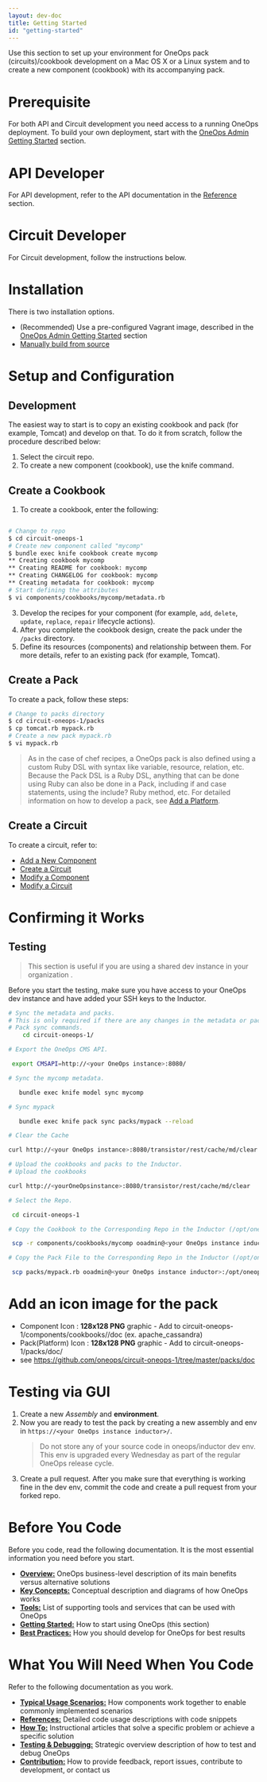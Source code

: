 ```yaml
---
layout: dev-doc
title: Getting Started
id: "getting-started"
---
```


Use this section to set up your environment for OneOps pack (circuits)/cookbook development on a Mac OS X or a Linux system and to create a new component (cookbook) with its accompanying pack.

# Prerequisite

For both API and Circuit development you need access to a running OneOps deployment. To build your own deployment, start with the <a href="/admin/getting-started/">OneOps Admin Getting Started</a> section.

# API Developer

For API development, refer to the API documentation in the <a href="/developer/references/#api-documentation">Reference</a> section.

# Circuit Developer

For Circuit development, follow the instructions below.

# Installation

There is two installation options.  

* (Recommended) Use a pre-configured Vagrant image, described in the <a href="/admin/getting-started/">OneOps Admin Getting Started</a> section
* <a href="/developer/howto/#manually-build-from-source">Manually build from source</a>

# Setup and Configuration

## Development

The easiest way to start is to copy an existing cookbook and pack (for example, Tomcat) and develop on that. To do it from scratch, follow the procedure described below:

1. Select the circuit repo.
2. To create a new component (cookbook), use the knife command.

## Create a Cookbook

1. To create a cookbook, enter the following:

~~~bash

# Change to repo
$ cd circuit-oneops-1
# Create new component called "mycomp"
$ bundle exec knife cookbook create mycomp
** Creating cookbook mycomp
** Creating README for cookbook: mycomp
** Creating CHANGELOG for cookbook: mycomp
** Creating metadata for cookbook: mycomp
# Start defining the attributes
$ vi components/cookbooks/mycomp/metadata.rb
~~~

3. Develop the recipes for your component (for example, `add`, `delete`, `update`, `replace`, `repair` lifecycle actions).
4. After you complete the cookbook design, create the pack under the `/packs` directory.
5. Define its resources (components) and relationship between them. For more details, refer to an existing pack (for example, Tomcat).

## Create a Pack

To create a pack, follow these steps:

~~~bash
# Change to packs directory
$ cd circuit-oneops-1/packs
$ cp tomcat.rb mypack.rb
# Create a new pack mypack.rb
$ vi mypack.rb
~~~

> As in the case of chef recipes, a OneOps pack is also defined using a custom Ruby DSL with syntax like variable, resource, relation, etc. Because the Pack DSL is a Ruby DSL, anything that can be done using Ruby can also be done in a Pack, including if and case statements, using the include? Ruby method, etc. For detailed information on how to develop a pack, see [Add a Platform](../howto/#add-a-platform).

## Create a Circuit

To create a circuit, refer to:

* <a href="/developer/howto/#add-a-new-component">Add a New Component</a>
* <a href="/developer/howto/#create-a-circuit">Create a Circuit</a>
* <a href="/developer/typical-scenarios/#modify-a-component">Modify a Component</a>
* <a href="/developer/howto/#modify-a-circuit">Modify a Circuit</a>

# Confirming it Works

## Testing
> This section is useful if you are using a shared dev instance in your organization .

Before you start the testing, make sure you have access to your OneOps dev instance and have added your SSH keys to the Inductor.

~~~bash
# Sync the metadata and packs.
# This is only required if there are any changes in the metadata or pack:
# Pack sync commands.
    cd circuit-oneops-1/

# Export the OneOps CMS API.

 export CMSAPI=http://<your OneOps instance>:8080/

# Sync the mycomp metadata.

   bundle exec knife model sync mycomp

# Sync mypack

   bundle exec knife pack sync packs/mypack --reload

# Clear the Cache

curl http://<your OneOps instance>:8080/transistor/rest/cache/md/clear      

# Upload the cookbooks and packs to the Inductor.
# Upload the cookbooks

curl http://<yourOneOpsinstance>:8080/transistor/rest/cache/md/clear

# Select the Repo.

 cd circuit-oneops-1

# Copy the Cookbook to the Corresponding Repo in the Inductor (/opt/oneops)

 scp -r components/cookbooks/mycomp ooadmin@<your OneOps instance inductor>:/opt/oneops/circuit-oneops-1/current/components/cookbooks/

# Copy the Pack File to the Corresponding Repo in the Inductor (/opt/oneops)

 scp packs/mypack.rb ooadmin@<your OneOps instance inductor>:/opt/oneops/circuit-oneops-1/current/packs/
~~~  

# Add an icon image for the pack

* Component Icon : **128x128 PNG** graphic - Add to circuit-oneops-1/components/cookbooks/<mycomp>/doc (ex. apache_cassandra)
* Pack(Platform) Icon : **128x128 PNG** graphic - Add to circuit-oneops-1/packs/doc/
* see https://github.com/oneops/circuit-oneops-1/tree/master/packs/doc

# Testing via GUI
1. Create a new *Assembly* and **environment**.
2. Now you are ready to test the pack by creating a new assembly and env in `https://<your OneOps instance inductor>/`.
    >Do not store any of your source code in oneops/inductor dev env. This env is upgraded every Wednesday as part of the regular OneOps release cycle.
3. Create a pull request.
     After you make sure that everything is working fine in the dev env, commit the code and create a pull request from your forked repo.


# Before You Code

Before you code, read the following documentation. It is the most essential information you need before you start.

* **[Overview:](/developers.html)** OneOps business-level description of its main benefits versus alternative solutions
* **<a href="/developer/key-concepts/">Key Concepts:</a>** Conceptual description and diagrams of how OneOps works
* **<a href="/developer/tools/">Tools:</a>** List of supporting tools and services that can be used with OneOps
* **<a href="/developer/getting-started/">Getting Started:</a>** How to start using OneOps (this section)
* **<a href="/developer/best-practices/#pack-development">Best Practices:</a>** How you should develop for OneOps for best results

# What You Will Need When You Code

Refer to the following documentation as you work.

* **<a href="/developer/typical-scenarios/#modify-a-component">Typical Usage Scenarios:</a>** How components work together to enable commonly implemented scenarios
* **<a href="/developer/references/#api-documentation">References:</a>** Detailed code usage descriptions with code snippets
* **<a href="/developer/howto/#add-monitors">How To:</a>** Instructional articles that solve a specific problem or achieve a specific solution
* **<a href="/developer/testing/">Testing & Debugging:</a>** Strategic overview description of how to test and debug OneOps
* **<a href="/developer/contribution/">Contribution:</a>** How to provide feedback, report issues, contribute to development, or contact us
